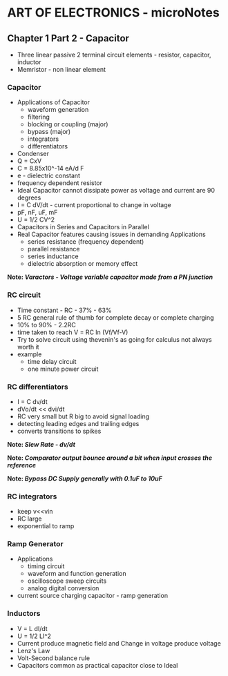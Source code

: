 # ART OF ELECTRONICS - microNotes

## Chapter 1 Part 2 - Capacitor

- Three linear passive 2 terminal circuit elements - resistor, capacitor, inductor
- Memristor - non linear element 

### Capacitor 
- Applications of Capacitor 
    - waveform generation
    - filtering
    - blocking or coupling (major)
    - bypass (major)
    - integrators
    - differentiators
- Condenser
- Q = CxV
- C = 8.85x10^-14 eA/d F 
- e - dielectric constant
- frequency dependent resistor
- Ideal Capacitor cannot dissipate power as voltage and current are 90 degrees
- I = C dV/dt - current proportional to change in voltage
- pF, nF, uF, mF
- U = 1/2 CV^2
- Capacitors in Series and Capacitors in Parallel
- Real Capacitor features causing issues in demanding Applications
    - series resistance (frequency dependent)
    - parallel resistance
    - series inductance
    - dielectric absorption or memory effect

**Note: *Varactors - Voltage variable capacitor made from a PN junction***

### RC circuit
- Time constant - RC - 37% - 63%
- 5 RC general rule of thumb for complete decay or complete charging 
- 10% to 90% - 2.2RC
- time taken to reach V = RC ln (Vf/Vf-V)
- Try to solve circuit using thevenin's as going for calculus not always worth it 
- example
    - time delay circuit
    - one minute power circuit 

### RC differentiators
- I = C dv/dt
- dVo/dt << dvi/dt
- RC very small but R big to avoid signal loading
- detecting leading edges and trailing edges
- converts transitions to spikes

**Note: *Slew Rate - dv/dt***

**Note: *Comparator output bounce around a bit when input crosses the reference***

**Note: *Bypass DC Supply generally with 0.1uF to 10uF***

### RC integrators  
- keep v<<vin
- RC large
- exponential to ramp

### Ramp Generator
- Applications
    - timing circuit
    - waveform and function generation
    - oscilloscope sweep circuits
    - analog digital conversion
- current source charging capacitor - ramp generation

### Inductors
- V = L dI/dt
- U = 1/2 LI^2
- Current produce magnetic field and Change in voltage produce voltage
- Lenz's Law
- Volt-Second balance rule
- Capacitors common as practical capacitor close to Ideal



